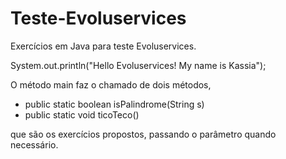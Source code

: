 # Teste-Evoluservices
Exercícios em Java para teste Evoluservices.

System.out.println("Hello Evoluservices! My name is Kassia");

O método main faz o chamado de dois métodos,

* public static boolean isPalindrome(String s)
* public static void ticoTeco()

que são os exercícios propostos,
passando o parâmetro quando necessário.
